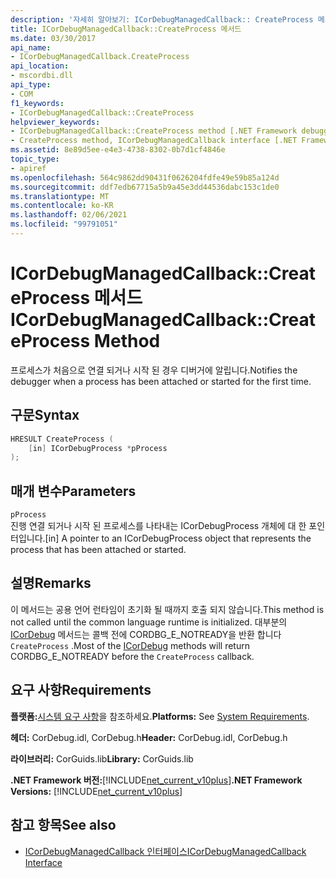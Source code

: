 ```yaml
---
description: '자세히 알아보기: ICorDebugManagedCallback:: CreateProcess 메서드'
title: ICorDebugManagedCallback::CreateProcess 메서드
ms.date: 03/30/2017
api_name:
- ICorDebugManagedCallback.CreateProcess
api_location:
- mscordbi.dll
api_type:
- COM
f1_keywords:
- ICorDebugManagedCallback::CreateProcess
helpviewer_keywords:
- ICorDebugManagedCallback::CreateProcess method [.NET Framework debugging]
- CreateProcess method, ICorDebugManagedCallback interface [.NET Framework debugging]
ms.assetid: 8e89d5ee-e4e3-4738-8302-0b7d1cf4846e
topic_type:
- apiref
ms.openlocfilehash: 564c9862dd90431f0626204fdfe49e59b85a124d
ms.sourcegitcommit: ddf7edb67715a5b9a45e3dd44536dabc153c1de0
ms.translationtype: MT
ms.contentlocale: ko-KR
ms.lasthandoff: 02/06/2021
ms.locfileid: "99791051"
---
```

# <a name="icordebugmanagedcallbackcreateprocess-method"></a><span data-ttu-id="78e06-103">ICorDebugManagedCallback::CreateProcess 메서드</span><span class="sxs-lookup"><span data-stu-id="78e06-103">ICorDebugManagedCallback::CreateProcess Method</span></span>

<span data-ttu-id="78e06-104">프로세스가 처음으로 연결 되거나 시작 된 경우 디버거에 알립니다.</span><span class="sxs-lookup"><span data-stu-id="78e06-104">Notifies the debugger when a process has been attached or started for the first time.</span></span>  
  
## <a name="syntax"></a><span data-ttu-id="78e06-105">구문</span><span class="sxs-lookup"><span data-stu-id="78e06-105">Syntax</span></span>  
  
```cpp  
HRESULT CreateProcess (  
    [in] ICorDebugProcess *pProcess  
);  
```  
  
## <a name="parameters"></a><span data-ttu-id="78e06-106">매개 변수</span><span class="sxs-lookup"><span data-stu-id="78e06-106">Parameters</span></span>  

 `pProcess`  
 <span data-ttu-id="78e06-107">진행 연결 되거나 시작 된 프로세스를 나타내는 ICorDebugProcess 개체에 대 한 포인터입니다.</span><span class="sxs-lookup"><span data-stu-id="78e06-107">[in] A pointer to an ICorDebugProcess object that represents the process that has been attached or started.</span></span>  
  
## <a name="remarks"></a><span data-ttu-id="78e06-108">설명</span><span class="sxs-lookup"><span data-stu-id="78e06-108">Remarks</span></span>  

 <span data-ttu-id="78e06-109">이 메서드는 공용 언어 런타임이 초기화 될 때까지 호출 되지 않습니다.</span><span class="sxs-lookup"><span data-stu-id="78e06-109">This method is not called until the common language runtime is initialized.</span></span> <span data-ttu-id="78e06-110">대부분의 [ICorDebug](icordebug-interface.md) 메서드는 콜백 전에 CORDBG_E_NOTREADY을 반환 합니다 `CreateProcess` .</span><span class="sxs-lookup"><span data-stu-id="78e06-110">Most of the [ICorDebug](icordebug-interface.md) methods will return CORDBG_E_NOTREADY before the `CreateProcess` callback.</span></span>  
  
## <a name="requirements"></a><span data-ttu-id="78e06-111">요구 사항</span><span class="sxs-lookup"><span data-stu-id="78e06-111">Requirements</span></span>  

 <span data-ttu-id="78e06-112">**플랫폼:**[시스템 요구 사항](../../get-started/system-requirements.md)을 참조하세요.</span><span class="sxs-lookup"><span data-stu-id="78e06-112">**Platforms:** See [System Requirements](../../get-started/system-requirements.md).</span></span>  
  
 <span data-ttu-id="78e06-113">**헤더:** CorDebug.idl, CorDebug.h</span><span class="sxs-lookup"><span data-stu-id="78e06-113">**Header:** CorDebug.idl, CorDebug.h</span></span>  
  
 <span data-ttu-id="78e06-114">**라이브러리:** CorGuids.lib</span><span class="sxs-lookup"><span data-stu-id="78e06-114">**Library:** CorGuids.lib</span></span>  
  
 <span data-ttu-id="78e06-115">**.NET Framework 버전:**[!INCLUDE[net_current_v10plus](../../../../includes/net-current-v10plus-md.md)]</span><span class="sxs-lookup"><span data-stu-id="78e06-115">**.NET Framework Versions:** [!INCLUDE[net_current_v10plus](../../../../includes/net-current-v10plus-md.md)]</span></span>  
  
## <a name="see-also"></a><span data-ttu-id="78e06-116">참고 항목</span><span class="sxs-lookup"><span data-stu-id="78e06-116">See also</span></span>

- [<span data-ttu-id="78e06-117">ICorDebugManagedCallback 인터페이스</span><span class="sxs-lookup"><span data-stu-id="78e06-117">ICorDebugManagedCallback Interface</span></span>](icordebugmanagedcallback-interface.md)
